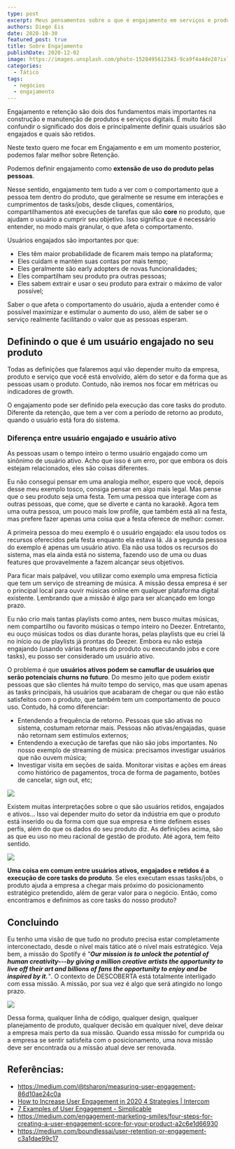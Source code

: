 ```yaml
---
type: post
excerpt: Meus pensamentos sobre o que é engajamento em serviços e produtos digitais
authors: Diego Eis
date: 2020-10-30
featured_post: true
title: Sobre Engajamento
publishDate: 2020-12-02
image: https://images.unsplash.com/photo-1528495612343-9ca9f4a4de28?ixlib=rb-1.2.1&ixid=eyJhcHBfaWQiOjEyMDd9&auto=format&fit=crop&w=2767&q=80
categories:
  - Tático
tags:
  - negócios
  - engajamento
---
```


Engajamento e retenção são dois dos fundamentos mais importantes na
construção e manutenção de produtos e serviços digitais. É muito fácil
confundir o significado dos dois e principalmente definir quais usuários
são engajados e quais são retidos. 

Neste texto quero me focar em Engajamento e em um momento posterior,
podemos falar melhor sobre Retenção.

Podemos definir engajamento como **extensão de uso do produto pelas
pessoas**.

Nesse sentido, engajamento tem tudo a ver com o comportamento que a
pessoa tem dentro do produto, que geralmente se resume em interações e
cumprimentos de tasks/jobs, desde cliques, comentários,
compartilhamentos até execuções de tarefas que são **core** no produto,
que ajudam o usuário a cumprir seu objetivo. Isso significa que é
necessário entender, no modo mais granular, o que afeta o
comportamento. 

Usuários engajados são importantes por que:

- Eles têm maior probabilidade de ficarem mais tempo na plataforma;
- Eles cuidam e mantém suas contas por mais tempo;
- Eles geralmente são early adopters de novas funcionalidades;
- Eles compartilham seu produto pra outras pessoas;
- Eles sabem extrair e usar o seu produto para extrair o máximo de valor possível;

Saber o que afeta o comportamento do usuário, ajuda a entender como é
possível maximizar e estimular o aumento do uso, além de saber se o
serviço realmente facilitando o valor que as pessoas esperam. 

Definindo o que é um usuário engajado no seu produto
----------------------------------------------------

Todas as definições que falaremos aqui vão depender muito da empresa,
produto e serviço que você está envolvido, além do setor e da forma que
as pessoas usam o produto. Contudo, não iremos nos focar em métricas ou
indicadores de growth.

O engajamento pode ser definido pela execução das core tasks do produto.
Diferente da retenção, que tem a ver com a período de retorno ao
produto, quando o usuário está fora do sistema.

### Diferença entre usuário engajado e usuário ativo

As pessoas usam o tempo inteiro o termo usuário engajado como um
sinônimo de usuário ativo. Acho que isso é um erro, por que embora os
dois estejam relacionados, eles são coisas diferentes.

Eu não consegui pensar em uma analogia melhor, espero que você, depois
desse meu exemplo tosco, consiga pensar em algo mais legal. Mas pense
que o seu produto seja uma festa. Tem uma pessoa que interage com as
outras pessoas, que come, que se diverte e canta no karaokê. Agora tem
uma outra pessoa, um pouco mais low profile, que também está ali na
festa, mas prefere fazer apenas uma coisa que a festa oferece de melhor:
comer.

A primeira pessoa do meu exemplo é o usuário engajado: ela usou todos os
recursos oferecidos pela festa enquanto ela estava lá. Já a segunda
pessoa do exemplo é apenas um usuário ativo. Ela não usa todos os
recursos do sistema, mas ela ainda está no sistema, fazendo uso de uma
ou duas features que provavelmente a fazem alcançar seus objetivos.

Para ficar mais palpável, vou utilizar como exemplo uma empresa fictícia
que tem um serviço de streaming de música. A missão dessa empresa é ser
o principal local para ouvir músicas online em qualquer plataforma
digital existente. Lembrando que a missão é algo para ser alcançado em
longo prazo.

Eu não crio mais tantas playlists como antes, nem busco muitas músicas,
nem compartilho ou favorito músicas o tempo inteiro no Deezer.
Entretanto, eu ouço músicas todos os dias durante horas, pelas playlists
que eu criei lá no início ou de playlists já prontas do Deezer. Embora
eu não esteja engajando (usando várias features do produto ou executando
jobs e core tasks), eu posso ser considerado um usuário ativo.

O problema é que **usuários ativos podem se camuflar de usuários que
serão potenciais churns no futuro**. Do mesmo jeito que podem existir
pessoas que são clientes há muito tempo do serviço, mas que usam apenas
as tasks principais, há usuários que acabaram de chegar ou que não estão
satisfeitos com o produto, que também tem um comportamento de pouco uso.
Contudo, há como diferenciar:

- Entendendo a frequência de retorno. Pessoas que são ativas no sistema, costumam retornar mais. Pessoas não ativas/engajadas, quase não retornam sem estímulos externos;
- Entendendo a execução de tarefas que não são jobs importantes. No nosso exemplo de streaming de música: precisamos investigar usuários que não ouvem música; 
- Investigar visita em seções de saída. Monitorar visitas e ações em áreas como histórico de pagamentos, troca de forma de pagamento, botões de cancelar, sign out, etc;

[![](https://bucketeer-e05bbc84-baa3-437e-9518-adb32be77984.s3.amazonaws.com/public/images/25d87376-9376-41dc-8b18-d34f91184d58_2302x1737.jpeg)](https://cdn.substack.com/image/fetch/f_auto,q_auto:good,fl_progressive:steep/https%3A%2F%2Fbucketeer-e05bbc84-baa3-437e-9518-adb32be77984.s3.amazonaws.com%2Fpublic%2Fimages%2F25d87376-9376-41dc-8b18-d34f91184d58_2302x1737.jpeg)

Existem muitas interpretações sobre o que são usuários retidos,
engajados e ativos... Isso vai depender muito do setor da indústria em
que o produto está inserido ou da forma com que sua empresa e time
definem esses perfis, além do que os dados do seu produto diz. As
definições acima, são as que eu uso no meu racional de gestão de
produto. Até agora, tem feito sentido.

[![](https://bucketeer-e05bbc84-baa3-437e-9518-adb32be77984.s3.amazonaws.com/public/images/2e2949c1-0ca0-466e-93a3-2bc60040befd_2243x1783.jpeg)](https://cdn.substack.com/image/fetch/f_auto,q_auto:good,fl_progressive:steep/https%3A%2F%2Fbucketeer-e05bbc84-baa3-437e-9518-adb32be77984.s3.amazonaws.com%2Fpublic%2Fimages%2F2e2949c1-0ca0-466e-93a3-2bc60040befd_2243x1783.jpeg)

**Uma coisa em comum entre usuários ativos, engajados e retidos é a
execução de core tasks do produto**. Se eles executam essas tasks/jobs,
o produto ajuda a empresa a chegar mais próximo do posicionamento
estratégico pretendido, além de gerar valor para o negócio. Então, como
encontramos e definimos as core tasks do nosso produto? 

Concluindo
----------

Eu tenho uma visão de que tudo no produto precisa estar completamente
interconectado, desde o nível mais tático até o nível mais estratégico.
Veja bem, a missão do Spotify é *"**Our mission is to unlock the
potential of human creativity---by giving a million creative artists the
opportunity to live off their art and billions of fans the opportunity
to enjoy and be inspired by it.**"*. O contexto de DESCOBERTA está
totalmente interligado com essa missão. A missão, por sua vez é algo que
será atingido no longo prazo.

[![](https://bucketeer-e05bbc84-baa3-437e-9518-adb32be77984.s3.amazonaws.com/public/images/3fc80f68-9ac4-475c-afec-487ffd3a37cd_3836x4170.jpeg)](https://cdn.substack.com/image/fetch/f_auto,q_auto:good,fl_progressive:steep/https%3A%2F%2Fbucketeer-e05bbc84-baa3-437e-9518-adb32be77984.s3.amazonaws.com%2Fpublic%2Fimages%2F3fc80f68-9ac4-475c-afec-487ffd3a37cd_3836x4170.jpeg)

Dessa forma, qualquer linha de código, qualquer design, qualquer
planejamento de produto, qualquer decisão em qualquer nível, deve deixar
a empresa mais perto da sua missão. Quando essa missão for cumprida ou a
empresa se sentir satisfeita com o posicionamento, uma nova missão deve
ser encontrada ou a missão atual deve ser renovada.

Referências:
------------
- <https://medium.com/@tsharon/measuring-user-engagement-86d10ae24c0a>
- [How to Increase User Engagement in 2020 4 Strategies \|
    Intercom](https://www.intercom.com/blog/ways-to-increase-user-engagement/)
- [7 Examples of User Engagement -
    Simplicable](https://simplicable.com/new/user-engagement)
- <https://medium.com/engagement-marketing-smiles/four-steps-for-creating-a-user-engagement-score-for-your-product-a2c6e1d66930>
- <https://medium.com/boundlessai/user-retention-or-engagement-c3a1dae99c17>